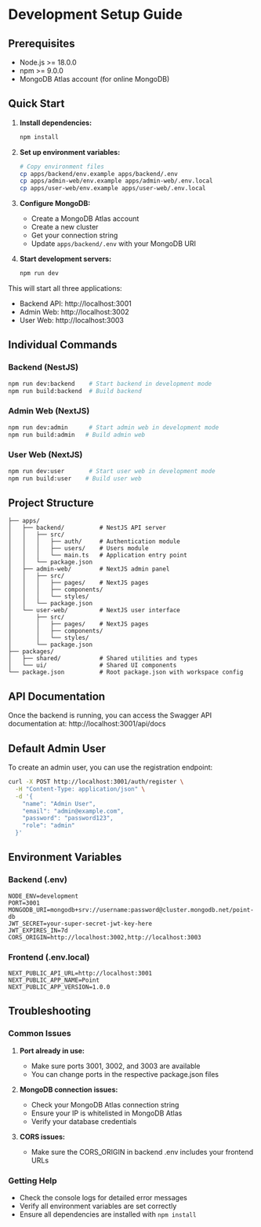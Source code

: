 # Development Setup Guide

## Prerequisites
- Node.js >= 18.0.0
- npm >= 9.0.0
- MongoDB Atlas account (for online MongoDB)

## Quick Start

1. **Install dependencies:**
   ```bash
   npm install
   ```

2. **Set up environment variables:**
   ```bash
   # Copy environment files
   cp apps/backend/env.example apps/backend/.env
   cp apps/admin-web/env.example apps/admin-web/.env.local
   cp apps/user-web/env.example apps/user-web/.env.local
   ```

3. **Configure MongoDB:**
   - Create a MongoDB Atlas account
   - Create a new cluster
   - Get your connection string
   - Update `apps/backend/.env` with your MongoDB URI

4. **Start development servers:**
   ```bash
   npm run dev
   ```

This will start all three applications:
- Backend API: http://localhost:3001
- Admin Web: http://localhost:3002
- User Web: http://localhost:3003

## Individual Commands

### Backend (NestJS)
```bash
npm run dev:backend    # Start backend in development mode
npm run build:backend  # Build backend
```

### Admin Web (NextJS)
```bash
npm run dev:admin      # Start admin web in development mode
npm run build:admin   # Build admin web
```

### User Web (NextJS)
```bash
npm run dev:user       # Start user web in development mode
npm run build:user    # Build user web
```

## Project Structure

```
├── apps/
│   ├── backend/          # NestJS API server
│   │   ├── src/
│   │   │   ├── auth/     # Authentication module
│   │   │   ├── users/    # Users module
│   │   │   └── main.ts   # Application entry point
│   │   └── package.json
│   ├── admin-web/        # NextJS admin panel
│   │   ├── src/
│   │   │   ├── pages/    # NextJS pages
│   │   │   ├── components/
│   │   │   └── styles/
│   │   └── package.json
│   └── user-web/         # NextJS user interface
│       ├── src/
│       │   ├── pages/    # NextJS pages
│       │   ├── components/
│       │   └── styles/
│       └── package.json
├── packages/
│   ├── shared/           # Shared utilities and types
│   └── ui/               # Shared UI components
└── package.json          # Root package.json with workspace config
```

## API Documentation

Once the backend is running, you can access the Swagger API documentation at:
http://localhost:3001/api/docs

## Default Admin User

To create an admin user, you can use the registration endpoint:

```bash
curl -X POST http://localhost:3001/auth/register \
  -H "Content-Type: application/json" \
  -d '{
    "name": "Admin User",
    "email": "admin@example.com",
    "password": "password123",
    "role": "admin"
  }'
```

## Environment Variables

### Backend (.env)
```
NODE_ENV=development
PORT=3001
MONGODB_URI=mongodb+srv://username:password@cluster.mongodb.net/point-db
JWT_SECRET=your-super-secret-jwt-key-here
JWT_EXPIRES_IN=7d
CORS_ORIGIN=http://localhost:3002,http://localhost:3003
```

### Frontend (.env.local)
```
NEXT_PUBLIC_API_URL=http://localhost:3001
NEXT_PUBLIC_APP_NAME=Point
NEXT_PUBLIC_APP_VERSION=1.0.0
```

## Troubleshooting

### Common Issues

1. **Port already in use:**
   - Make sure ports 3001, 3002, and 3003 are available
   - You can change ports in the respective package.json files

2. **MongoDB connection issues:**
   - Check your MongoDB Atlas connection string
   - Ensure your IP is whitelisted in MongoDB Atlas
   - Verify your database credentials

3. **CORS issues:**
   - Make sure the CORS_ORIGIN in backend .env includes your frontend URLs

### Getting Help

- Check the console logs for detailed error messages
- Verify all environment variables are set correctly
- Ensure all dependencies are installed with `npm install`
